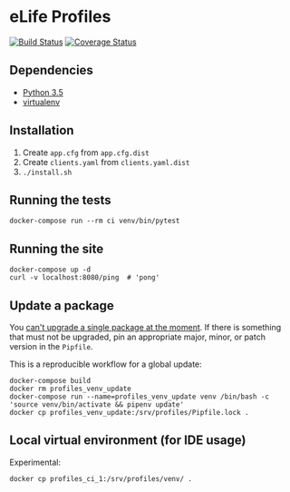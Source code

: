 eLife Profiles
==============

[![Build Status](https://ci--alfred.elifesciences.org/buildStatus/icon?job=test-profiles)](https://ci--alfred.elifesciences.org/job/test-profiles/) [![Coverage Status](https://coveralls.io/repos/github/elifesciences/profiles/badge.svg?branch=develop)](https://coveralls.io/github/elifesciences/profiles?branch=develop)

Dependencies
------------

* [Python 3.5](https://www.python.org/)
* [virtualenv](https://virtualenv.pypa.io/)

Installation
------------

1. Create `app.cfg` from `app.cfg.dist`
2. Create `clients.yaml` from `clients.yaml.dist`
3. `./install.sh`

Running the tests
-----------------

```
docker-compose run --rm ci venv/bin/pytest
```

Running the site
----------------

```
docker-compose up -d
curl -v localhost:8080/ping  # 'pong'
```

Update a package
-----------------

You [can't upgrade a single package at the moment](https://github.com/pypa/pipenv/issues/966). If there is something that must not be upgraded, pin an appropriate major, minor, or patch version in the `Pipfile`.

This is a reproducible workflow for a global update:
```
docker-compose build
docker rm profiles_venv_update
docker-compose run --name=profiles_venv_update venv /bin/bash -c 'source venv/bin/activate && pipenv update'
docker cp profiles_venv_update:/srv/profiles/Pipfile.lock .
```

Local virtual environment (for IDE usage)
-----------------------------------------

Experimental:

```
docker cp profiles_ci_1:/srv/profiles/venv/ .
```
